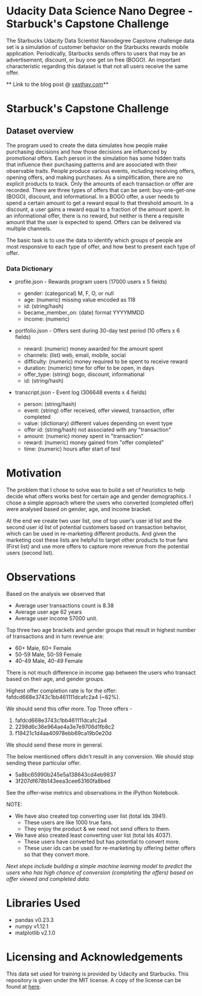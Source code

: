 # Udacity Data Science Nano Degree - Starbuck's Capstone Challenge

The Starbucks Udacity Data Scientist Nanodegree Capstone challenge data set is a simulation of customer behavior on the Starbucks rewards mobile application. Periodically, Starbucks sends offers to users that may be an advertisement, discount, or buy one get on free (BOGO). An important characteristic regarding this dataset is that not all users receive the same offer.

** Link to the blog post @ [vasthav.com](https://vasthav.com/posts/udacity-dsnd-starbucks-capstone-project/)**

# Starbuck's Capstone Challenge

## Dataset overview
The program used to create the data simulates how people make purchasing decisions and how those decisions are influenced by promotional offers.
Each person in the simulation has some hidden traits that influence their purchasing patterns and are associated with their observable traits. People produce various events, including receiving offers, opening offers, and making purchases.
As a simplification, there are no explicit products to track. Only the amounts of each transaction or offer are recorded.
There are three types of offers that can be sent: buy-one-get-one (BOGO), discount, and informational. In a BOGO offer, a user needs to spend a certain amount to get a reward equal to that threshold amount. In a discount, a user gains a reward equal to a fraction of the amount spent. In an informational offer, there is no reward, but neither is there a requisite amount that the user is expected to spend. Offers can be delivered via multiple channels.

The basic task is to use the data to identify which groups of people are most responsive to each type of offer, and how best to present each type of offer.

### Data Dictionary
 - profile.json - Rewards program users (17000 users x 5 fields)
   - gender: (categorical) M, F, O, or null
   - age: (numeric) missing value encoded as 118
   - id: (string/hash)
   - became_member_on: (date) format YYYYMMDD
   - income: (numeric)
  
 - portfolio.json - Offers sent during 30-day test period (10 offers x 6 fields)
   - reward: (numeric) money awarded for the amount spent
   - channels: (list) web, email, mobile, social
   - difficulty: (numeric) money required to be spent to receive reward
   - duration: (numeric) time for offer to be open, in days
   - offer_type: (string) bogo, discount, informational
   - id: (string/hash)

 - transcript.json - Event log (306648 events x 4 fields)
   - person: (string/hash)
   - event: (string) offer received, offer viewed, transaction, offer completed
   - value: (dictionary) different values depending on event type
   - offer id: (string/hash) not associated with any "transaction"
   - amount: (numeric) money spent in "transaction"
   - reward: (numeric) money gained from "offer completed"
   - time: (numeric) hours after start of test
   
# Motivation 
The problem that I chose to solve was to build a set of heuristics to help decide what offers works best for certain age and gender demographics. I chose a simple approach where the users who converted (completed offer) were analysed based on gender, age, and income bracket. 

At the end we create two user list, one of top user's user id list and the second user id list of potential customers based on transaction behavior, which can be used in re-marketing different products. And given the marketing cost these lists are helpful to target other products to true fans (First list) and use more offers to capture more revenue from the potential users (second list).

# Observations
Based on the analysis we observed that
- Average user transactions count is 8.38
- Average user age 62 years
- Average user income 57000 unit.

Top three two age brackets and gender groups that result in highest number of transactions and in turn revenue are:
- 60+ Male, 60+ Female
- 50-59 Male, 50-59 Female
- 40-49 Male, 40-49 Female

There is not much difference in income gap between the users who transact based on their age, and gender groups.

Highest offer completion rate is for the offer: fafdcd668e3743c1bb461111dcafc2a4 (~82%).

We should send this offer more.
Top Three offers -
1. fafdcd668e3743c1bb461111dcafc2a4
2. 2298d6c36e964ae4a3e7e9706d1fb8c2
3. f19421c1d4aa40978ebb69ca19b0e20d 

We should send these more in general.

The below mentioned offers didn't result in any conversion. We should stop sending these particular offer.
- 5a8bc65990b245e5a138643cd4eb9837
- 3f207df678b143eea3cee63160fa8bed

See the offer-wise metrics and observations in the iPython Notebook.

NOTE:
- We have also created top converting user list (total Ids 3941). 
  - These users are like 1000 true fans. 
  - They enjoy the product & we need not send offers to them.
- We have also created least converting user list (total Ids 4037). 
  - These users have converted but has potential to convert more. 
  - These user ids can be used for re-marketing by offering better offers so that they convert more.

_Next steps include building a simple machine learning model to predict the users who has high chance of conversion (completing the offers) based on offer viewed and completed data._

# Libraries Used
- pandas v0.23.3 
- numpy v1.12.1 
- matplotlib v2.1.0

# Licensing and Acknowledgements
This data set used for training is provided by Udacity and Starbucks. This repository is given under the MIT license. A copy of the license can be found at [here](https://raw.githubusercontent.com/vasthav/Udacity-DSND-Capstone_project-Starbucks/master/LICENSE).
